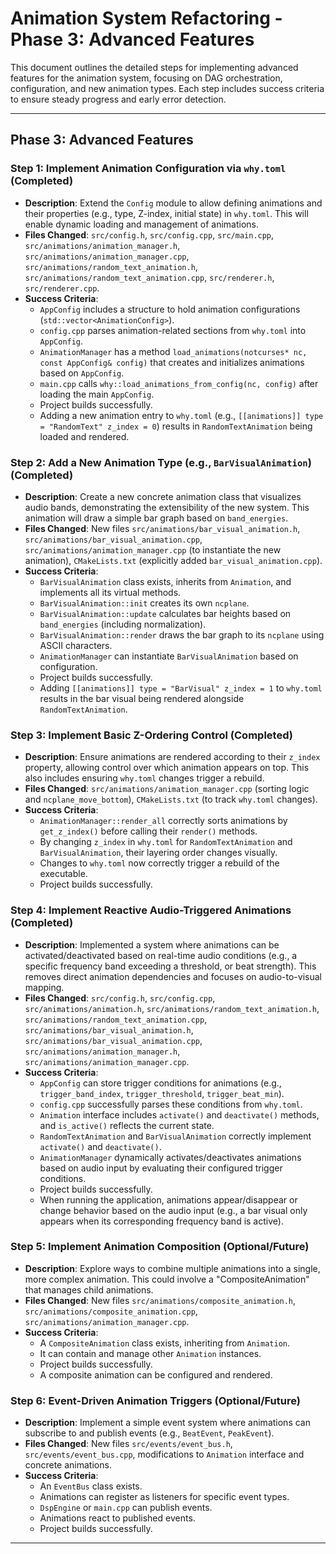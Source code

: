 # Animation System Refactoring - Phase 3: Advanced Features

This document outlines the detailed steps for implementing advanced features for the animation system, focusing on DAG orchestration, configuration, and new animation types. Each step includes success criteria to ensure steady progress and early error detection.

---

## Phase 3: Advanced Features

### Step 1: Implement Animation Configuration via `why.toml` (Completed)

*   **Description**: Extend the `Config` module to allow defining animations and their properties (e.g., type, Z-index, initial state) in `why.toml`. This will enable dynamic loading and management of animations.
*   **Files Changed**: `src/config.h`, `src/config.cpp`, `src/main.cpp`, `src/animations/animation_manager.h`, `src/animations/animation_manager.cpp`, `src/animations/random_text_animation.h`, `src/animations/random_text_animation.cpp`, `src/renderer.h`, `src/renderer.cpp`.
*   **Success Criteria**:
    *   `AppConfig` includes a structure to hold animation configurations (`std::vector<AnimationConfig>`).
    *   `config.cpp` parses animation-related sections from `why.toml` into `AppConfig`.
    *   `AnimationManager` has a method `load_animations(notcurses* nc, const AppConfig& config)` that creates and initializes animations based on `AppConfig`.
    *   `main.cpp` calls `why::load_animations_from_config(nc, config)` after loading the main `AppConfig`.
    *   Project builds successfully.
    *   Adding a new animation entry to `why.toml` (e.g., `[[animations]] type = "RandomText" z_index = 0`) results in `RandomTextAnimation` being loaded and rendered.

### Step 2: Add a New Animation Type (e.g., `BarVisualAnimation`) (Completed)

*   **Description**: Create a new concrete animation class that visualizes audio bands, demonstrating the extensibility of the new system. This animation will draw a simple bar graph based on `band_energies`.
*   **Files Changed**: New files `src/animations/bar_visual_animation.h`, `src/animations/bar_visual_animation.cpp`, `src/animations/animation_manager.cpp` (to instantiate the new animation), `CMakeLists.txt` (explicitly added `bar_visual_animation.cpp`).
*   **Success Criteria**:
    *   `BarVisualAnimation` class exists, inherits from `Animation`, and implements all its virtual methods.
    *   `BarVisualAnimation::init` creates its own `ncplane`.
    *   `BarVisualAnimation::update` calculates bar heights based on `band_energies` (including normalization).
    *   `BarVisualAnimation::render` draws the bar graph to its `ncplane` using ASCII characters.
    *   `AnimationManager` can instantiate `BarVisualAnimation` based on configuration.
    *   Project builds successfully.
    *   Adding `[[animations]] type = "BarVisual" z_index = 1` to `why.toml` results in the bar visual being rendered alongside `RandomTextAnimation`. 

### Step 3: Implement Basic Z-Ordering Control (Completed)

*   **Description**: Ensure animations are rendered according to their `z_index` property, allowing control over which animation appears on top. This also includes ensuring `why.toml` changes trigger a rebuild.
*   **Files Changed**: `src/animations/animation_manager.cpp` (sorting logic and `ncplane_move_bottom`), `CMakeLists.txt` (to track `why.toml` changes).
*   **Success Criteria**:
    *   `AnimationManager::render_all` correctly sorts animations by `get_z_index()` before calling their `render()` methods.
    *   By changing `z_index` in `why.toml` for `RandomTextAnimation` and `BarVisualAnimation`, their layering order changes visually.
    *   Changes to `why.toml` now correctly trigger a rebuild of the executable.
    *   Project builds successfully.

### Step 4: Implement Reactive Audio-Triggered Animations (Completed)

*   **Description**: Implemented a system where animations can be activated/deactivated based on real-time audio conditions (e.g., a specific frequency band exceeding a threshold, or beat strength). This removes direct animation dependencies and focuses on audio-to-visual mapping.
*   **Files Changed**: `src/config.h`, `src/config.cpp`, `src/animations/animation.h`, `src/animations/random_text_animation.h`, `src/animations/random_text_animation.cpp`, `src/animations/bar_visual_animation.h`, `src/animations/bar_visual_animation.cpp`, `src/animations/animation_manager.h`, `src/animations/animation_manager.cpp`.
*   **Success Criteria**:
    *   `AppConfig` can store trigger conditions for animations (e.g., `trigger_band_index`, `trigger_threshold`, `trigger_beat_min`).
    *   `config.cpp` successfully parses these conditions from `why.toml`.
    *   `Animation` interface includes `activate()` and `deactivate()` methods, and `is_active()` reflects the current state.
    *   `RandomTextAnimation` and `BarVisualAnimation` correctly implement `activate()` and `deactivate()`.
    *   `AnimationManager` dynamically activates/deactivates animations based on audio input by evaluating their configured trigger conditions.
    *   Project builds successfully.
    *   When running the application, animations appear/disappear or change behavior based on the audio input (e.g., a bar visual only appears when its corresponding frequency band is active).

### Step 5: Implement Animation Composition (Optional/Future)

*   **Description**: Explore ways to combine multiple animations into a single, more complex animation. This could involve a "CompositeAnimation" that manages child animations.
*   **Files Changed**: New files `src/animations/composite_animation.h`, `src/animations/composite_animation.cpp`, `src/animations/animation_manager.cpp`.
*   **Success Criteria**:
    *   A `CompositeAnimation` class exists, inheriting from `Animation`.
    *   It can contain and manage other `Animation` instances.
    *   Project builds successfully.
    *   A composite animation can be configured and rendered.

### Step 6: Event-Driven Animation Triggers (Optional/Future)

*   **Description**: Implement a simple event system where animations can subscribe to and publish events (e.g., `BeatEvent`, `PeakEvent`).
*   **Files Changed**: New files `src/events/event_bus.h`, `src/events/event_bus.cpp`, modifications to `Animation` interface and concrete animations.
*   **Success Criteria**:
    *   An `EventBus` class exists.
    *   Animations can register as listeners for specific event types.
    *   `DspEngine` or `main.cpp` can publish events.
    *   Animations react to published events.
    *   Project builds successfully.

---